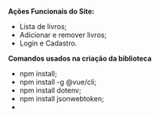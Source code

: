 **Ações Funcionais do Site:**
- Lista de livros;
- Adicionar e remover livros;
- Login e Cadastro.

**Comandos usados na criação da biblioteca**
- npm install;
- npm install -g @vue/cli;
- npm install dotenv;
- npm install jsonwebtoken;
- 
